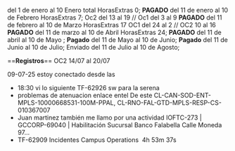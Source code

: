 del  1 de enero al 10 Enero total HorasExtras 0; **PAGADO**
del 11 de enero al 10 de Febrero HorasExtras 7;  Oc2 del 13 al 19 // Oc1 del 3 al 9 **PAGADO**
del 11 de febrero al 10 de Marzo HorasExtras 17  OC1 del 24 al 2 // OC2 10 al 16  **PAGADO**
del 11 de marzo al 10 de Abril HorasExtras 24;  **PAGADO**
del 11 de abril al 10 de Mayo ; **Pagado**
del 11 de Mayo al 10 de Junio; **Pagado**
del 11 de Junio al 10 de Julio;  Enviado
del 11 de Julio al 10 de Agosto;

==**Registros**==
OC2  14/07 al 20/07

09-07-25 estoy conectado desde las 
- 18:30 vi lo siguiente TF-62926 sw para la serena
- problemas de atenuacion enlace entel 
De este CL-CAN-SOD-ENT-MPLS-10000668531-100M-PPAL, CL-RNO-FAL-GTD-MPLS-RESP-CS-010367007
- Juan martinez también me llamo por una actividad IOFTC-273 | GCCORP-69040 | Habilitación Sucursal Banco Falabella Calle Moneda 97...
- TF-62909 Incidentes Campus Operations
 4h 53m 37s